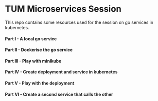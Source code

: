 # TUM Microservices Session

This repo contains some resources used for the session on go services in kubernetes.

#### Part I - A local go service

#### Part II - Dockerise the go service

#### Part III - Play with minikube

#### Part IV - Create deployment and service in kubernetes

#### Part V - Play with the deployment

#### Part VI - Create a second service that calls the other
